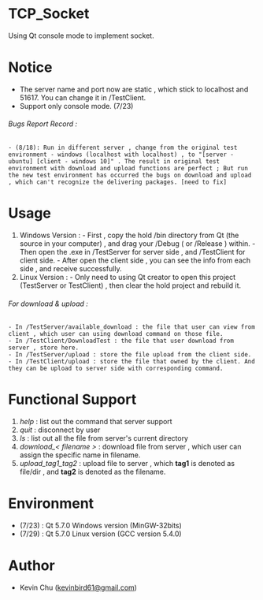# TCP_Socket
Using Qt console mode to implement socket.

# Notice 
 - The server name and port now are static , which stick to localhost and 51617. You can change it in /TestClient.
 - Support only console mode. (7/23)
 
###### Bugs Report Record :
    - (8/18): Run in different server , change from the original test environment - windows (localhost with localhost) , to "[server - ubuntu] [client - windows 10]" . The result in original test environment with download and upload functions are perfect ; But run the new test environment has occurred the bugs on download and upload , which can't recognize the delivering packages. [need to fix] 

# Usage 
  1. Windows Version : 
    - First , copy the hold /bin directory from Qt (the source in your computer) , and drag your /Debug ( or /Release ) within.
    - Then open the .exe in /TestServer for server side , and /TestClient for client side.
    - After open the client side , you can see the info from each side , and receive successfully.
  2. Linux Version :
    - Only need to using Qt creator to open this project (TestServer or TestClient) , then clear the hold project and rebuild it.
  
  ###### For download & upload :
    - In /TestServer/available_download : the file that user can view from client , which user can using download command on those file.
    - In /TestClient/DownloadTest : the file that user download from server , store here.
    - In /TestServer/upload : store the file upload from the client side.
    - In /TestClient/upload : store the file that owned by the client. And they can be upload to server side with corresponding command.

# Functional Support
1. *help* : list out the command that server support
2. *quit* : disconnect by user
3. *ls* : list out all the file from server's current directory
4. *download_< filename >* : download file from server , which user can assign the specific name in filename.
5. *upload_tag1_tag2* : upload file to server , which **tag1** is denoted as file/dir , and **tag2** is denoted as the filename.

# Environment
  - (7/23) : Qt 5.7.0 Windows version (MinGW-32bits)
  - (7/29) : Qt 5.7.0 Linux version (GCC version 5.4.0)

# Author
  - Kevin Chu (kevinbird61@gmail.com)

